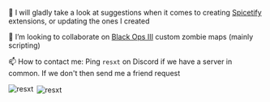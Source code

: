 <!--
**Resxt/Resxt** is a ✨ _special_ ✨ repository because its `README.md` (this file) appears on your GitHub profile.

Here are some ideas to get you started:

- 🔭 I’m currently working on ...
- 🌱 I’m currently learning ...
- 👯 I’m looking to collaborate on ...
- 🤔 I’m looking for help with ...
- 💬 Ask me about ...
- 📫 How to reach me: ...
- 😄 Pronouns: ...
- ⚡ Fun fact: ...
-->

<div id="header" align="left">
  <p>💬 I will gladly take a look at suggestions when it comes to creating <a href="https://spicetify.app/">Spicetify</a> extensions, or updating the ones I created</p>
  <p>👯 I’m looking to collaborate on <a href="https://steamcommunity.com/app/311210/workshop/">Black Ops III</a> custom zombie maps (mainly scripting)</p>
  <p>📫 How to contact me: Ping <code>resxt</code> on Discord if we have a server in common. If we don't then send me a friend request</p>

  <p><img align="left" src="https://github-readme-stats.vercel.app/api/top-langs/?username=resxt&layout=compact&theme=github_dark" alt="resxt" /></p>
  <p>&nbsp;<img align="center" src="https://github-readme-stats.vercel.app/api?username=resxt&show_icons=true&hide_rank=true&hide_title=true&include_all_commits=true&theme=github_dark" alt="resxt" /></p>
</div>
